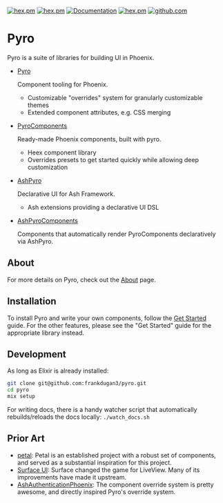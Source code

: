 [![hex.pm](https://img.shields.io/hexpm/l/pyro.svg)](https://hex.pm/packages/pyro)
[![hex.pm](https://img.shields.io/hexpm/v/pyro.svg)](https://hex.pm/packages/pyro)
[![Documentation](https://img.shields.io/badge/documentation-gray)](https://hexdocs.pm/pyro)
[![hex.pm](https://img.shields.io/hexpm/dt/pyro.svg)](https://hex.pm/packages/pyro)
[![github.com](https://img.shields.io/github/last-commit/frankdugan3/pyro.svg)](https://github.com/frankdugan3/pyro)

# Pyro

Pyro is a suite of libraries for building UI in Phoenix.

- [Pyro](https://github.com/frankdugan3/pyro)

  Component tooling for Phoenix.

  - Customizable "overrides" system for granularly customizable themes
  - Extended component attributes, e.g. CSS merging

- [PyroComponents](https://github.com/frankdugan3/pyro_components)

  Ready-made Phoenix components, built with pyro.

  - Heex component library
  - Overrides presets to get started quickly while allowing deep customization

- [AshPyro](https://github.com/frankdugan3/ash_pyro)

  Declarative UI for Ash Framework.

  - Ash extensions providing a declarative UI DSL

- [AshPyroComponents](https://github.com/frankdugan3/ash_pyro_components)

  Components that automatically render PyroComponents declaratively via AshPyro.

## About

For more details on Pyro, check out the [About](https://hexdocs.pm/pyro/about.html) page.

## Installation

To install Pyro and write your own components, follow the [Get Started](https://hexdocs.pm/pyro/get-started.html) guide. For the other features, please see the "Get Started" guide for the appropriate library instead.

## Development

As long as Elixir is already installed:

```sh
git clone git@github.com:frankdugan3/pyro.git
cd pyro
mix setup
```

For writing docs, there is a handy watcher script that automatically rebuilds/reloads the docs locally: `./watch_docs.sh`

## Prior Art

- [petal](https://petal.build/): Petal is an established project with a robust set of components, and served as a substantial inspiration for this project.
- [Surface UI](https://surface-ui.org/): Surface changed the game for LiveView. Many of its improvements have made it upstream.
- [AshAuthenticationPhoenix](https://github.com/team-alembic/ash_authentication_phoenix): The component override system is pretty awesome, and directly inspired Pyro's override system.
